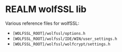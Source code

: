 # REALM wolfSSL lib

Various reference files for wolfSSL:

* `[WOLFSSL_ROOT]/wolfssl/options.h`
* `[WOLFSSL_ROOT]/wolfssl/IDE/WIN/user_settings.h`
* `[WOLFSSL_ROOT]/wolfssl/wolfcrypt/settings.h`
